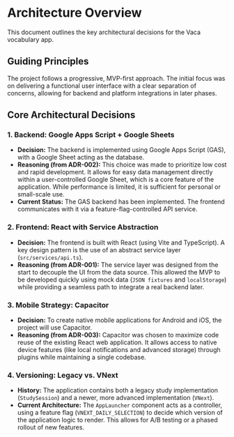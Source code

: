 # Architecture Overview

This document outlines the key architectural decisions for the Vaca vocabulary app.

## Guiding Principles

The project follows a progressive, MVP-first approach. The initial focus was on delivering a functional user interface with a clear separation of concerns, allowing for backend and platform integrations in later phases.

## Core Architectural Decisions

### 1. Backend: Google Apps Script + Google Sheets

- **Decision:** The backend is implemented using Google Apps Script (GAS), with a Google Sheet acting as the database.
- **Reasoning (from ADR-002):** This choice was made to prioritize low cost and rapid development. It allows for easy data management directly within a user-controlled Google Sheet, which is a core feature of the application. While performance is limited, it is sufficient for personal or small-scale use.
- **Current Status:** The GAS backend has been implemented. The frontend communicates with it via a feature-flag-controlled API service.

### 2. Frontend: React with Service Abstraction

- **Decision:** The frontend is built with React (using Vite and TypeScript). A key design pattern is the use of an abstract service layer (`src/services/api.ts`).
- **Reasoning (from ADR-001):** The service layer was designed from the start to decouple the UI from the data source. This allowed the MVP to be developed quickly using mock data (`JSON fixtures` and `localStorage`) while providing a seamless path to integrate a real backend later.

### 3. Mobile Strategy: Capacitor

- **Decision:** To create native mobile applications for Android and iOS, the project will use Capacitor.
- **Reasoning (from ADR-003):** Capacitor was chosen to maximize code reuse of the existing React web application. It allows access to native device features (like local notifications and advanced storage) through plugins while maintaining a single codebase.

### 4. Versioning: Legacy vs. VNext

- **History:** The application contains both a legacy study implementation (`StudySession`) and a newer, more advanced implementation (`VNext`).
- **Current Architecture:** The `AppLauncher` component acts as a controller, using a feature flag (`VNEXT_DAILY_SELECTION`) to decide which version of the application logic to render. This allows for A/B testing or a phased rollout of new features.
